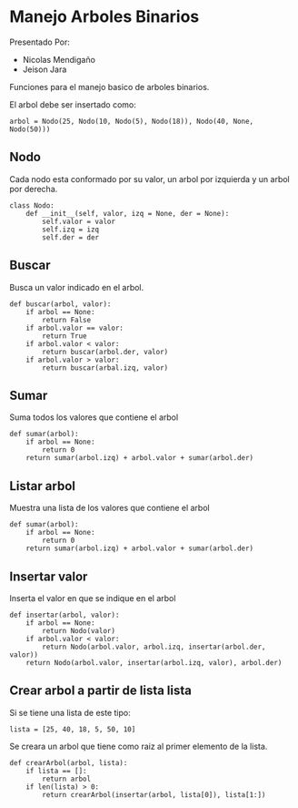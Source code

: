 # Manejo Arboles Binarios

Presentado Por:

   - Nicolas Mendigaño
   - Jeison Jara

Funciones para el manejo basico de arboles binarios.

El arbol debe ser insertado como:
```
arbol = Nodo(25, Nodo(10, Nodo(5), Nodo(18)), Nodo(40, None, Nodo(50)))
```
## Nodo

Cada nodo esta conformado por su valor, un arbol por izquierda y un arbol por derecha.

```
class Nodo:
    def __init__(self, valor, izq = None, der = None):
        self.valor = valor
        self.izq = izq
        self.der = der
```

## Buscar
Busca un valor indicado en el arbol.
```
def buscar(arbol, valor):
    if arbol == None:
        return False
    if arbol.valor == valor:
        return True
    if arbol.valor < valor:
        return buscar(arbol.der, valor)
    if arbol.valor > valor:
        return buscar(arbal.izq, valor)
```

## Sumar
Suma todos los valores que contiene el arbol
```
def sumar(arbol):
    if arbol == None:
        return 0
    return sumar(arbol.izq) + arbol.valor + sumar(arbol.der)
```

## Listar arbol
Muestra una lista de los valores que contiene el arbol
```
def sumar(arbol):
    if arbol == None:
        return 0
    return sumar(arbol.izq) + arbol.valor + sumar(arbol.der)
```

## Insertar valor
Inserta el valor en que se indique en el arbol
```
def insertar(arbol, valor):
    if arbol == None:
        return Nodo(valor)
    if arbol.valor < valor:
        return Nodo(arbol.valor, arbol.izq, insertar(arbol.der, valor))
    return Nodo(arbol.valor, insertar(arbol.izq, valor), arbol.der)
```

## Crear arbol a partir de lista lista
Si se tiene una lista de este tipo:
```
lista = [25, 40, 18, 5, 50, 10]
```
Se creara un arbol que tiene como raiz al primer elemento de la lista.
```
def crearArbol(arbol, lista):
    if lista == []:
        return arbol
    if len(lista) > 0:
        return crearArbol(insertar(arbol, lista[0]), lista[1:])
```
